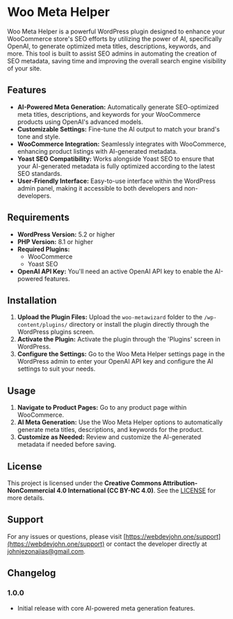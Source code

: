 # Woo Meta Helper

Woo Meta Helper is a powerful WordPress plugin designed to enhance your WooCommerce store's SEO efforts by utilizing the power of AI, specifically OpenAI, to generate optimized meta titles, descriptions, keywords, and more. This tool is built to assist SEO admins in automating the creation of SEO metadata, saving time and improving the overall search engine visibility of your site.

## Features

- **AI-Powered Meta Generation:** Automatically generate SEO-optimized meta titles, descriptions, and keywords for your WooCommerce products using OpenAI's advanced models.
- **Customizable Settings:** Fine-tune the AI output to match your brand's tone and style.
- **WooCommerce Integration:** Seamlessly integrates with WooCommerce, enhancing product listings with AI-generated metadata.
- **Yoast SEO Compatibility:** Works alongside Yoast SEO to ensure that your AI-generated metadata is fully optimized according to the latest SEO standards.
- **User-Friendly Interface:** Easy-to-use interface within the WordPress admin panel, making it accessible to both developers and non-developers.

## Requirements

- **WordPress Version:** 5.2 or higher
- **PHP Version:** 8.1 or higher
- **Required Plugins:**
  - WooCommerce
  - Yoast SEO
- **OpenAI API Key:** You'll need an active OpenAI API key to enable the AI-powered features.

## Installation

1. **Upload the Plugin Files:** Upload the `woo-metawizard` folder to the `/wp-content/plugins/` directory or install the plugin directly through the WordPress plugins screen.
2. **Activate the Plugin:** Activate the plugin through the 'Plugins' screen in WordPress.
3. **Configure the Settings:** Go to the Woo Meta Helper settings page in the WordPress admin to enter your OpenAI API key and configure the AI settings to suit your needs.

## Usage

1. **Navigate to Product Pages:** Go to any product page within WooCommerce.
2. **AI Meta Generation:** Use the Woo Meta Helper options to automatically generate meta titles, descriptions, and keywords for the product.
3. **Customize as Needed:** Review and customize the AI-generated metadata if needed before saving.

## License

This project is licensed under the **Creative Commons Attribution-NonCommercial 4.0 International (CC BY-NC 4.0)**. See the [LICENSE](https://creativecommons.org/licenses/by-nc/4.0/) for more details.

## Support

For any issues or questions, please visit [https://webdevjohn.one/support](https://webdevjohn.one/support) or contact the developer directly at [johnjezonajias@gmail.com](mailto:johnjezonajias@gmail.com).

## Changelog

### 1.0.0
- Initial release with core AI-powered meta generation features.
